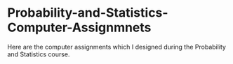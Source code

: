 # Probability-and-Statistics-Computer-Assignmnets
Here are the computer assignments which I designed during the Probability and Statistics course.
